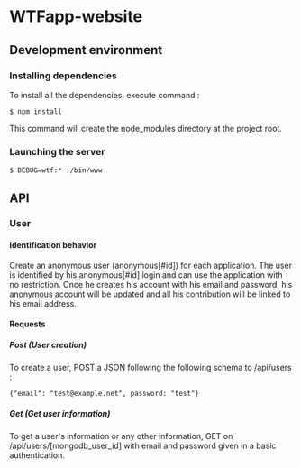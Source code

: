 # WTFapp-website

## Development environment

### Installing dependencies

To install all the dependencies, execute command :

```$ npm install```

This command will create the node_modules directory at the project root.

### Launching the server

```$ DEBUG=wtf:* ./bin/www```

## API

### User

#### Identification behavior

Create an anonymous user (anonymous[#id]) for each application. The user is identified by his anonymous[#id] login and can use the application with no restriction. Once he creates his account with his email and password, his anonymous account will be updated and all his contribution will be linked to his email address.

#### Requests

##### Post (User creation)

To create a user, POST a JSON following the following schema to /api/users :

```{"email": "test@example.net", password: "test"}```

##### Get (Get user information)

To get a user's information or any other information, GET on /api/users/[mongodb_user_id] with email and password given in a basic authentication.

